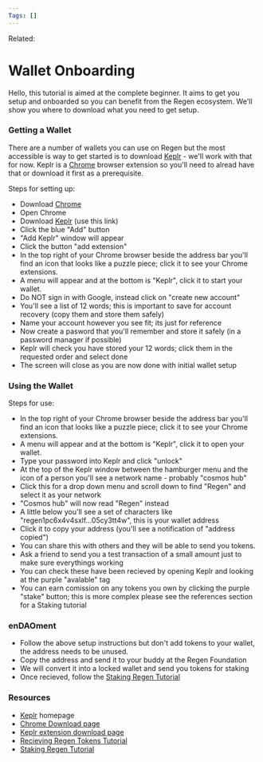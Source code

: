 ```yaml
---
Tags: []
---
```

Related: 
# Wallet Onboarding
Hello, this tutorial is aimed at the complete beginner. It aims to get you setup and onboarded so you can benefit from the Regen ecosystem. We'll show you where to download what you need to get setup. 

### Getting a Wallet
There are a number of wallets you can use on Regen but the most accessible is way to get started is to download [Keplr](https://chrome.google.com/webstore/detail/keplr/dmkamcknogkgcdfhhbddcghachkejeap?hl=en) - we'll work with that for now. Keplr is a [Chrome](https://www.google.com/chrome/) browser extension so you'll need to alread have that or download it first as a prerequisite. 

Steps for setting up:
- Download [Chrome](https://www.google.com/chrome/)
- Open Chrome
- Download  [Keplr](https://chrome.google.com/webstore/detail/keplr/dmkamcknogkgcdfhhbddcghachkejeap?hl=en) (use this link)
- Click the blue "Add" button
- "Add Keplr" window will appear
- Click the button "add extension"
- In the top right of your Chrome browser beside the address bar you'll find an icon that looks like a puzzle piece; click it to see your Chrome extensions.
- A menu will appear and at the bottom is "Keplr", click it to start your wallet.
- Do NOT sign in with Google, instead click on "create new account"
- You'll see a list of 12 words; this is important to save for account recovery (copy them and store them safely)
- Name your account however you see fit; its just for reference
- Now create a pasword that you'll remember and store it safely (in a password manager if possible)
- Keplr will check you have stored your 12 words; click them in the requested order and select done
- The screen will close as you are now done with initial wallet setup


### Using the Wallet
Steps for use:
- In the top right of your Chrome browser beside the address bar you'll find an icon that looks like a puzzle piece; click it to see your Chrome extensions.
- A menu will appear and at the bottom is "Keplr", click it to open your wallet.
- Type your password into Keplr and click "unlock"
- At the top of the Keplr window between the hamburger menu and the icon of a person you'll see a network name - probably "cosmos hub"
- Click this for a drop down menu and scroll down to find "Regen" and select it as your network
- "Cosmos hub" will now read "Regen" instead
- A little below you'll see a set of characters like "regen1pc6x4v4sxlf...05cy3tt4w", this is your wallet address
- Click it to copy your address (you'll see a notification of "address copied")
- You can share this with others and they will be able to send you tokens. 
- Ask a friend to send you a test transaction of a small amount just to make sure everythings working
- You can check these have been recieved by opening Keplr and looking at the purple "avalable" tag
- You can earn comission on any tokens you own by clicking the purple "stake" button; this is more complex please see the references section for a Staking tutorial

### enDAOment 
- Follow the above setup instructions but don't add tokens to your wallet, the address needs to be unused.
- Copy the address and send it to your buddy at the Regen Foundation
- We will convert it into a locked wallet and send you tokens for staking
- Once recieved, follow the [Staking Regen Tutorial](https://regen-network.medium.com/staking-with-keplr-dc8cdfda0cc7)


### Resources
- [Keplr](https://www.keplr.app/) homepage
- [Chrome Download page](https://www.google.com/chrome/)
- [Keplr extension download page](https://chrome.google.com/webstore/detail/keplr/dmkamcknogkgcdfhhbddcghachkejeap?hl=en)
- [Recieving Regen Tokens Tutorial](https://medium.com/regen-network/mom-i-want-to-send-you-some-regen-tokens-9373d266c9a1)
- [Staking Regen Tutorial](https://regen-network.medium.com/staking-with-keplr-dc8cdfda0cc7)
